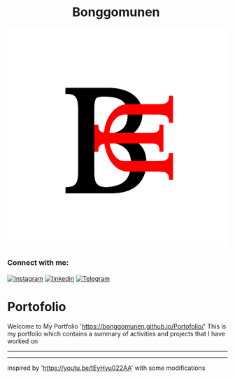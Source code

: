 <h1 align="center">Bonggomunen 
  <img src="https://media.tenor.com/images/30169e4a670daf12443df7d2dd140176/tenor.gif" width="40px" alt=""><br></h1>
<p align="center">
<img src="https://raw.githubusercontent.com/Bonggomunen/Portofolio/main/img/logo.png" />
</p>

<p align="center">
</p>

<h3 align="left">Connect with me:</h3>
<p align="left">
<a href="https://www.instagram.com/_bonggodm_/?utm_medium=copy_link" target="blank"><img align="center" src="https://www.svgrepo.com/show/452229/instagram-1.svg" alt="Instagram" height="30" width="40" /></a>
<a href="https://www.linkedin.com/in/bonggo-dwi-munendyo-bb73241b4" target="blank"><img align="center" src="https://www.svgrepo.com/show/448234/linkedin.svg" alt="linkedin" height="30" width="40" /></a>
<a href="https://t.me/Bonggomunen" target="blank"><img align="center" src="https://www.svgrepo.com/show/452115/telegram.svg" alt="Telegram" height="30" width="40" /></a>
</p>

# Portofolio 
Welcome to My Portfolio 'https://bonggomunen.github.io/Portofolio/'
This is my portfolio which contains a summary of activities and projects that I have worked on


----------------------------------------------------------------------------------------------
----------------------------------------------------------------------------------------------
inspired by 'https://youtu.be/tEyHyu022AA' with some modifications



